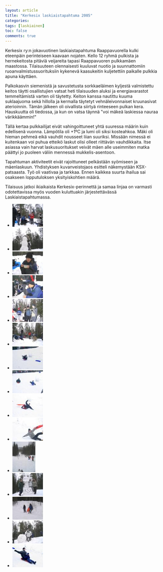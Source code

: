 ```yaml
---
layout: article
title: "Kerkesix laskiaistapahtuma 2005"
categories:
tags: [laskiainen]
toc: false
comments: true
---
```


Kerkesix ry:n jokavuotinen laskiaistapahtuma Raappavuorella kulki
eteenpäin perinteiseen kaavaan nojaten. Kello 12 ryhmä pulkista ja
hernekeitosta pitäviä veijareita tapasi Raappavuoren pulkkamäen
maastossa. Tilaisuuteen olennaisesti kuuluvat nuotio ja suunnattomiin
ruoanvalmistussuorituksiin kykenevä kaasukeitin kuljetettiin paikalle
pulkkia apuna käyttäen.

Palkokasvin siemenistä ja savustetusta sorkkaeläimen kyljestä
valmistettu keitos täytti osallistujien vatsat heti tilaisuuden aluksi
ja energiavarastot temmeltämistä varten oli täytetty. Keiton kanssa
nautittu kuuma suklaajuoma sekä hillolla ja kermalla täytetyt
vehnäleivonnaiset kruunasivat aterioinnin. Tämän jälkeen oli oivallista
siirtyä rinteeseen pulkan kera. Hauskuutta oli tiedossa, ja kun on vatsa
täynnä "voi mäkeä laskiessa nauraa värikkäämmin!"

Tällä kertaa pulkkailijat eivät vahingoittuneet yhtä suuressa määrin
kuin edellisenä vuonna. Lämpötila oli +1ºC ja lumi oli siksi kosteahkoa.
Mäki oli hieman pehmeä eikä vauhdit nousseet liian suuriksi. Missään
nimessä ei kuitenkaan voi puhua etteikö laskut olisi olleet riittävän
vauhdikkaita. Itse asiassa vain harvat laskusuoritukset veivät mäen alle
useimmiten matka päättyi jo puoleen väliin mennessä mukkelis-asentoon.

Tapahtuman aktiviteetit eivät rajoittuneet pelkästään syömiseen ja
mäenlaskuun. Yhdistyksen kuvanveistojaos esitteli näkemystään
KSX-patsaasta. Työ oli vaativaa ja tarkkaa. Ennen kaikkea suurta ihailua
sai osakseen lopputuloksen yksityiskohtien määrä.

Tilaisuus jatkoi ikiaikaista Kerkesix-perinnettä ja samaa linjaa on
varmasti odotettavissa myös vuoden kuluttuakin järjestettävässä
Laskiaistapahtumassa.

<div class="th-grid image-gallery" markdown="1">

- [![](/images/laskiainen-2005/Thumbnails/luokittelematonlaskiainen2005_01b.jpg)](/images/laskiainen-2005/luokittelematonlaskiainen2005_01b.jpg)
- [![](/images/laskiainen-2005/Thumbnails/luokittelematonlaskiainen2005_02b.jpg)](/images/laskiainen-2005/luokittelematonlaskiainen2005_02b.jpg)
- [![](/images/laskiainen-2005/Thumbnails/luokittelematonlaskiainen2005_03b.jpg)](/images/laskiainen-2005/luokittelematonlaskiainen2005_03b.jpg)
- [![](/images/laskiainen-2005/Thumbnails/luokittelematonlaskiainen2005_04b.jpg)](/images/laskiainen-2005/luokittelematonlaskiainen2005_04b.jpg)
- [![](/images/laskiainen-2005/Thumbnails/luokittelematonlaskiainen2005_05b.jpg)](/images/laskiainen-2005/luokittelematonlaskiainen2005_05b.jpg)
- [![](/images/laskiainen-2005/Thumbnails/luokittelematonlaskiainen2005_06b.jpg)](/images/laskiainen-2005/luokittelematonlaskiainen2005_06b.jpg)
- [![](/images/laskiainen-2005/Thumbnails/luokittelematonlaskiainen2005_07b.jpg)](/images/laskiainen-2005/luokittelematonlaskiainen2005_07b.jpg)
- [![](/images/laskiainen-2005/Thumbnails/luokittelematonlaskiainen2005_08b.jpg)](/images/laskiainen-2005/luokittelematonlaskiainen2005_08b.jpg)
- [![](/images/laskiainen-2005/Thumbnails/luokittelematonlaskiainen2005_09b.jpg)](/images/laskiainen-2005/luokittelematonlaskiainen2005_09b.jpg)
- [![](/images/laskiainen-2005/Thumbnails/luokittelematonlaskiainen2005_10b.jpg)](/images/laskiainen-2005/luokittelematonlaskiainen2005_10b.jpg)
- [![](/images/laskiainen-2005/Thumbnails/luokittelematonlaskiainen2005_11b.jpg)](/images/laskiainen-2005/luokittelematonlaskiainen2005_11b.jpg)
- [![](/images/laskiainen-2005/Thumbnails/luokittelematonlaskiainen2005_13b.jpg)](/images/laskiainen-2005/luokittelematonlaskiainen2005_13b.jpg)
- [![](/images/laskiainen-2005/Thumbnails/luokittelematonlaskiainen2005_14b.jpg)](/images/laskiainen-2005/luokittelematonlaskiainen2005_14b.jpg)
- [![](/images/laskiainen-2005/Thumbnails/luokittelematonlaskiainen2005_15b.jpg)](/images/laskiainen-2005/luokittelematonlaskiainen2005_15b.jpg)
- [![](/images/laskiainen-2005/Thumbnails/luokittelematonlaskiainen2005_16b.jpg)](/images/laskiainen-2005/luokittelematonlaskiainen2005_16b.jpg)

</div>
